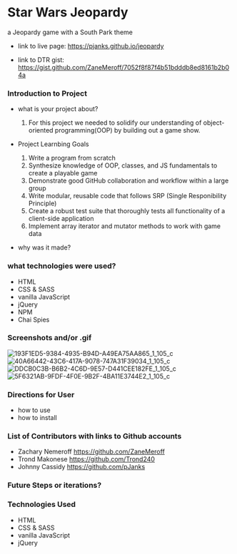 # Star Wars Jeopardy
a Jeopardy game with a South Park theme

- link to live page: https://pjanks.github.io/jeopardy

- link to DTR gist: https://gist.github.com/ZaneMeroff/7052f8f87f4b51bdddb8ed8161b2b04a

### Introduction to Project
- what is your project about? 
  1. For this project we needed to solidify our understanding of object-oriented programming(OOP) by building out a game show.

- Project Learnbing Goals
  
  1. Write a program from scratch
  2. Synthesize knowledge of OOP, classes, and JS fundamentals to create a playable game
  3. Demonstrate good GitHub collaboration and workflow within a large group
  4. Write modular, reusable code that follows SRP (Single Responibility Principle)
  5. Create a robust test suite that thoroughly tests all functionality of a client-side application
  6. Implement array iterator and mutator methods to work with game data
- why was it made?

### what technologies were used?
- HTML
- CSS & SASS
- vanilla JavaScript
- jQuery
- NPM 
- Chai Spies

### Screenshots and/or .gif
![193F1ED5-9384-4935-B94D-A49EA75AA865_1_105_c](https://user-images.githubusercontent.com/49410633/71939608-28afcd00-31ab-11ea-96bc-6169b7fde938.jpeg)
![40A66442-43C6-417A-9078-747A31F39034_1_105_c](https://user-images.githubusercontent.com/49410633/71939609-2b122700-31ab-11ea-9443-71912c726c77.jpeg)
![DDCB0C3B-B6B2-4C6D-9E57-D441CEE182FE_1_105_c](https://user-images.githubusercontent.com/49410633/71939612-2d748100-31ab-11ea-93a5-2dbe2186d7e4.jpeg)
![5F6321AB-9FDF-4F0E-9B2F-4BA11E3744E2_1_105_c](https://user-images.githubusercontent.com/49410633/71939616-2f3e4480-31ab-11ea-83b7-1f93783ad01c.jpeg)

### Directions for User
- how to use
- how to install

### List of Contributors with links to Github accounts
- Zachary Nemeroff https://github.com/ZaneMeroff
- Trond Makonese https://github.com/Trond240
- Johnny Cassidy https://github.com/pJanks

### Future Steps or iterations?

### Technologies Used
- HTML
- CSS & SASS
- vanilla JavaScript
- jQuery


